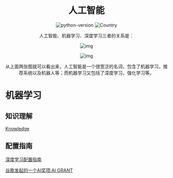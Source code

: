 <h1 align="center">人工智能</h1>
<div align="center">

![python-version](https://img.shields.io/badge/python-3.7-blue) ![Country](https://img.shields.io/badge/country-China-red)

人工智能、机器学习、深度学习三者的关系是：

 ![img](https://pic2.zhimg.com/80/v2-58d18a0c7a5c04fe66498929268425e7_hd.jpg) 

 ![img](https://pic1.zhimg.com/80/v2-e358e127afbe5963f5b8622e2dd5b49f_hd.jpg) 

从上面两张图就可以看出来，人工智能是一个很宽泛的名词，包含了机器学习，推荐系统以及机器人等；而机器学习又包括了深度学习，强化学习等。

</div>


# 机器学习

## 知识理解

[Knowledge](./Knowledge)


## 配置指南

[深度学习配置指南](./深度学习配置指南.md) 





[谷歌发起的一个AI奖项:AI GRANT](https://aigrant.org/)